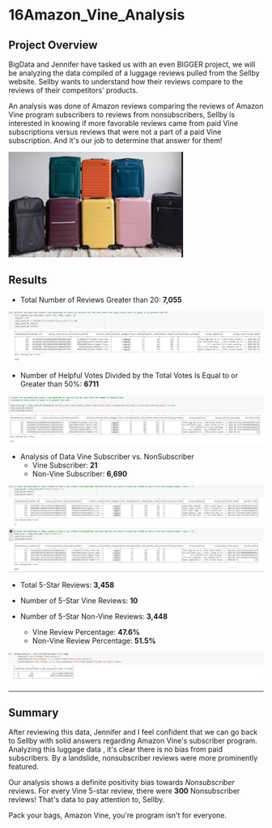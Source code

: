 # 16Amazon_Vine_Analysis

## Project Overview

BigData and Jennifer have tasked us with an even BIGGER project, we will be analyzing the data compiled of a luggage reviews pulled from the Sellby website.  Sellby wants to understand how their reviews compare to the reviews of their competitors' products. 

An analysis was done of Amazon reviews comparing the reviews of Amazon Vine program subscribers to reviews from nonsubscribers, Sellby is interested in knowing if more favorable reviews came from paid Vine subscriptions versus reviews that were not a part of a paid Vine subscription. And it's our job to determine that answer for them!

![luggage](images/luggage.jpg) 


## Results

- Total Number of Reviews Greater than 20: **7,055**

![Greater than 20](images/greaterthan20.jpg)

- Number of Helpful Votes Divided by the Total Votes Is Equal to or Greater than 50%: **6711**

![Greater than fifty](images/fifty.jpg)

- Analysis of Data Vine Subscriber vs. NonSubscriber
	- Vine Subscriber: **21**
	- Non-Vine Subscriber: **6,690**

![Subscriber vs Not](images/subscriber.jpg)


- Total 5-Star Reviews: **3,458**
- Number of 5-Star Vine Reviews: **10**
- Number of 5-Star Non-Vine Reviews: **3,448**

	- Vine Review Percentage: **47.6%**
	- Non-Vine Review Percentage: **51.5%**

![5 Star](images/fivestar.jpg)




---

## Summary

After reviewing this data, Jennifer and I feel confident that we can go back to Sellby with solid answers regarding Amazon Vine's subscriber program. Analyzing this luggage data , it's clear there is no bias from paid subscribers.  By a landslide, nonsubscriber reviews were more prominently featured.

Our analysis shows a definite positivity bias towards *Nonsubscriber* reviews. For every Vine 5-star review, there were **300** Nonsubscriber reviews!  That's data to pay attention to, Sellby.

Pack your bags, Amazon Vine, you're program isn't for everyone.
